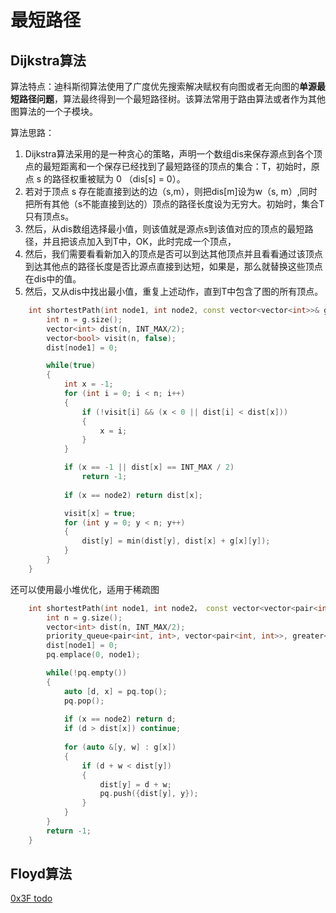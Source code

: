 # 最短路径

## Dijkstra算法

算法特点：迪科斯彻算法使用了广度优先搜索解决赋权有向图或者无向图的**单源最短路径问题**，算法最终得到一个最短路径树。该算法常用于路由算法或者作为其他图算法的一个子模块。  

算法思路：

1. Dijkstra算法采用的是一种贪心的策略，声明一个数组dis来保存源点到各个顶点的最短距离和一个保存已经找到了最短路径的顶点的集合：T，初始时，原点 s 的路径权重被赋为 0 （dis[s] = 0）。  
2. 若对于顶点 s 存在能直接到达的边（s,m），则把dis[m]设为w（s, m）,同时把所有其他（s不能直接到达的）顶点的路径长度设为无穷大。初始时，集合T只有顶点s。  
3. 然后，从dis数组选择最小值，则该值就是源点s到该值对应的顶点的最短路径，并且把该点加入到T中，OK，此时完成一个顶点，  
4. 然后，我们需要看看新加入的顶点是否可以到达其他顶点并且看看通过该顶点到达其他点的路径长度是否比源点直接到达短，如果是，那么就替换这些顶点在dis中的值。  
5. 然后，又从dis中找出最小值，重复上述动作，直到T中包含了图的所有顶点。  

```C++
    int shortestPath(int node1, int node2, const vector<vector<int>>& g) {
        int n = g.size();
        vector<int> dist(n, INT_MAX/2);
        vector<bool> visit(n, false);
        dist[node1] = 0;

        while(true)
        {
            int x = -1;
            for (int i = 0; i < n; i++)
            {
                if (!visit[i] && (x < 0 || dist[i] < dist[x]))
                {
                    x = i;
                }
            }

            if (x == -1 || dist[x] == INT_MAX / 2)
                return -1;
            
            if (x == node2) return dist[x];

            visit[x] = true;
            for (int y = 0; y < n; y++)
            {
                dist[y] = min(dist[y], dist[x] + g[x][y]);
            }
        }
    }
```

还可以使用最小堆优化，适用于稀疏图

```C++
    int shortestPath(int node1, int node2， const vector<vector<pair<int,int>>>& g) {
        int n = g.size();
        vector<int> dist(n, INT_MAX/2);
        priority_queue<pair<int, int>, vector<pair<int, int>>, greater<>> pq;
        dist[node1] = 0;
        pq.emplace(0, node1);

        while(!pq.empty())
        {
            auto [d, x] = pq.top();
            pq.pop();
            
            if (x == node2) return d;
            if (d > dist[x]) continue;
            
            for (auto &[y, w] : g[x])
            {
                if (d + w < dist[y])
                {
                    dist[y] = d + w;
                    pq.push({dist[y], y});
                }
            }
        }
        return -1;
    }
```

## Floyd算法

[0x3F todo](https://leetcode.cn/problems/find-the-city-with-the-smallest-number-of-neighbors-at-a-threshold-distance/solutions/2525946/dai-ni-fa-ming-floyd-suan-fa-cong-ji-yi-m8s51/)

